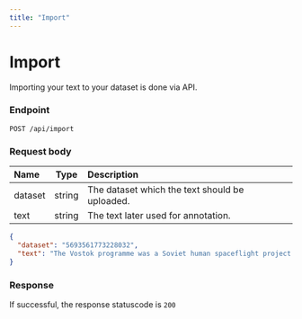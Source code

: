 ```yaml
---
title: "Import"
---
```


# Import

Importing your text to your dataset is done via API.

### Endpoint

```
POST /api/import
```

### Request body

| Name    |  Type  | Description                                   |
| :------ | :----: | :-------------------------------------------- |
| dataset | string | The dataset which the text should be uploaded. |
| text    | string | The text later used for annotation. |

```json
{
  "dataset": "5693561773228032",
  "text": "The Vostok programme was a Soviet human spaceflight project."
}
```

### Response

If successful, the response statuscode is `200`
